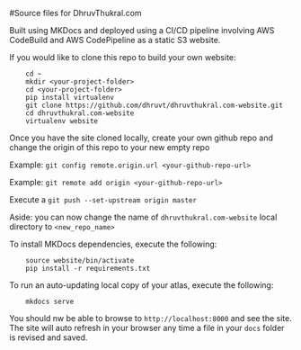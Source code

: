 #Source files for DhruvThukral.com

Built using MKDocs and deployed using a CI/CD pipeline involving AWS CodeBuild and AWS CodePipeline as a static S3 website.

If you would like to clone this repo to build your own website:

```
	cd ~
	mkdir <your-project-folder>
	cd <your-project-folder>
	pip install virtualenv
    git clone https://github.com/dhruvt/dhruvthukral.com-website.git
    cd dhruvthukral.com-website
    virtualenv website 
```

Once you have the site cloned locally, create your own github repo and change the origin of this repo to your new empty repo

Example: `git config remote.origin.url <your-github-repo-url>`

Example: `git remote add origin <your-github-repo-url>`

Execute a `git push --set-upstream origin master`

Aside: you can now change the name of `dhruvthukral.com-website` local directory to `<new_repo_name>`

To install MKDocs dependencies, execute the following:
```
    source website/bin/activate
    pip install -r requirements.txt
```

To run an auto-updating local copy of your atlas, execute the following:
```
	mkdocs serve
```
You should nw be able to browse to `http://localhost:8000` and see the site. The site will auto refresh in your browser any time a file in your `docs` folder is revised and saved. 
